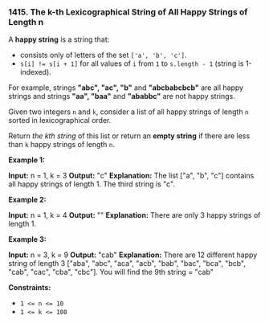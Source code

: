 ### 1415\. The k-th Lexicographical String of All Happy Strings of Length n

A **happy string** is a string that:

*   consists only of letters of the set `['a', 'b', 'c']`.
*   `s[i] != s[i + 1]` for all values of `i` from `1` to `s.length - 1` (string is 1-indexed).

For example, strings **"abc", "ac", "b"** and **"abcbabcbcb"** are all happy strings and strings **"aa", "baa"** and **"ababbc"** are not happy strings.

Given two integers `n` and `k`, consider a list of all happy strings of length `n` sorted in lexicographical order.

Return _the kth string_ of this list or return an **empty string** if there are less than `k` happy strings of length `n`.

**Example 1:**

**Input:** n = 1, k = 3
**Output:** "c"
**Explanation:** The list \["a", "b", "c"\] contains all happy strings of length 1. The third string is "c".

**Example 2:**

**Input:** n = 1, k = 4
**Output:** ""
**Explanation:** There are only 3 happy strings of length 1.

**Example 3:**

**Input:** n = 3, k = 9
**Output:** "cab"
**Explanation:** There are 12 different happy string of length 3 \["aba", "abc", "aca", "acb", "bab", "bac", "bca", "bcb", "cab", "cac", "cba", "cbc"\]. You will find the 9th string = "cab"

**Constraints:**

*   `1 <= n <= 10`
*   `1 <= k <= 100`
